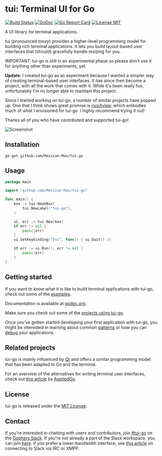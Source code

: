 # tui: Terminal UI for Go

[![Build Status](https://travis-ci.org/marcusolsson/tui-go.svg?branch=master)](https://travis-ci.org/marcusolsson/tui-go)
[![GoDoc](https://img.shields.io/badge/godoc-reference-blue.svg?style=flat)](https://godoc.org/github.com/Mexican-Man/tui-go)
[![Go Report Card](https://goreportcard.com/badge/github.com/Mexican-Man/tui-go)](https://goreportcard.com/report/github.com/Mexican-Man/tui-go)
[![License MIT](https://img.shields.io/badge/license-MIT-lightgrey.svg?style=flat)](LICENSE)

A UI library for terminal applications.

tui (pronounced _tooey_) provides a higher-level programming model for building rich terminal applications. It lets you build layout-based user interfaces that (should) gracefully handle resizing for you.

_IMPORTANT:_ tui-go is still in an experimental phase so please don't use it for anything other than experiments, yet.

**Update**: I created tui-go as an experiment because I wanted a simpler way of creating terminal-based user interfaces. It has since then become a project, with all the work that comes with it. While it's been really fun, unfortunately I'm no longer able to maintain this project. 

Since I started working on tui-go, a number of similar projects have popped up. One that I think shows great promise is [rivo/tview](https://github.com/rivo/tview), which embodies much of what I envisioned for tui-go. I highly recommend trying it out!

Thanks all of you who have contributed and supported tui-go!

![Screenshot](example/chat/screenshot.png)

## Installation

```
go get github.com/Mexican-Man/tui-go
```

## Usage

```go
package main

import "github.com/Mexican-Man/tui-go"

func main() {
	box := tui.NewVBox(
		tui.NewLabel("tui-go"),
	)

	ui, err := tui.New(box)
	if err != nil {
		panic(err)
	}
	ui.SetKeybinding("Esc", func() { ui.Quit() })

	if err := ui.Run(); err != nil {
		panic(err)
	}
}
```

## Getting started

If you want to know what it is like to build terminal applications with tui-go, check out some of the [examples](example).

Documentation is available at [godoc.org](https://godoc.org/github.com/Mexican-Man/tui-go).

Make sure you check out some of the [projects using tui-go](https://godoc.org/github.com/Mexican-Man/tui-go?importers).

Once you've gotten started developing your first application with tui-go, you might be interested in learning about common [patterns](https://github.com/Mexican-Man/tui-go/wiki/Patterns) or how you can [debug](https://github.com/Mexican-Man/tui-go/wiki/Debugging) your applications.

## Related projects

tui-go is mainly influenced by [Qt](https://www.qt.io/) and offers a similar programming model that has been adapted to Go and the terminal.

For an overview of the alternatives for writing terminal user interfaces, check out [this article](https://appliedgo.net/tui/) by [AppliedGo](https://appliedgo.net/).

## License

tui-go is released under the [MIT License](LICENSE).

## Contact

If you're interested in chatting with users and contributors, join
[#tui-go](https://gophers.slack.com/messages/tui-go) on
the [Gophers Slack](https://gophers.slack.com).
If you're not already a part of the Slack workspace, you can join
[here](https://invite.slack.golangbridge.org/). If you prefer a lower-bandwidth
interface, see [this
article](https://get.slack.help/hc/en-us/articles/201727913-Connect-to-Slack-over-IRC-and-XMPP)
on connecting to Slack via IRC or XMPP.
